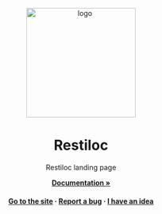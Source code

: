 <a name="readme-top"></a>

<div align="center">

  <img src="https://cdn.alexishenry.eu/shared/images/restiloc-logo-full.svg" alt="logo" width="220" height="auto" />
  <h1>Restiloc</h1>
  
  <p>
    Restiloc landing page
  </p>

<a href="https://github.com/Restiloc/docs/tree/master/api"><strong>Documentation »</strong></a>

<h4>
    <a href="https://restiloc.space">Go to the site</a>
  <span> · </span>
    <a href="https://github.com/Restiloc/api/issues">Report a bug</a>
  <span> · </span>
    <a href="https://github.com/Restiloc/api/issues">I have an idea</a>
  </h4>
</div>